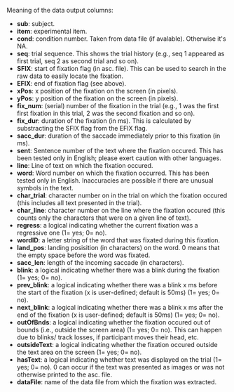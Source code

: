 
Meaning of the data output columns:

- **sub**: subject.
- **item**: experimental item.
- **cond**: condition number. Taken from data file (if avalable). Otherwise it's NA.
- **seq**: trial sequence. This shows the trial history (e.g., seq 1 appeared as first trial, seq 2 as second trial and so on).
- **SFIX**: start of fixation flag (in asc. file). This can be used to search in the raw data to easily locate the fixation.
- **EFIX**: end of fixation flag (see above).
- **xPos**: x position of the fixation on the screen (in pixels).
- **yPos**: y position of the fixation on the screen (in pixels).
- **fix_num**: (serial) number of the fixation in the trial (e.g., 1 was the first first fixation in this trial, 2 was the second fixation and so on).
- **fix_dur**: duration of the fixation (in ms). This is calculated by substracting the SFIX flag from the EFIX flag.
- **sacc_dur**: duration of the saccade immediately prior to this fixation (in ms).
- **sent**: Sentence number of the text where the fixation occured. This has been tested only in English; please exert caution with other languages.
-  **line**: Line of text on which the fixation occured.
- **word**: Word number on which the fixation occurred. This has been tested only in English. Inaccuracies are possible if there are unusual symbols in the text.
- **char_trial**: character number on in the trial on which the fixation occured (this includes all text presented in the trial).
- **char_line**: character number on the line where the fixation occured (this counts only the characters that were on a given line of text).
- **regress**: a logical indicating whether the current fixation was a regressive one (1= yes; 0= no).
- **wordID**: a letter string of the word that was fixated during this fixation.
- **land_pos**: landing posisition (in characters) on the word. 0 means that the empty space before the word was fixated.
- **sacc_len**: length of the incoming saccade (in characters).
- **blink**: a logical indicating whether there was a blink during the fixation (1= yes; 0= no).
- **prev_blink**: a logical indicating whether there was a blink x ms before the start of the fixation (x is user-defined; default is 50ms) (1= yes; 0= no).
- **next_blink**: a logical indicating whether there was a blink x ms after the end of the fixation (x is user-defined; default is 50ms) (1= yes; 0= no).
- **outOfBnds**: a logical indicating whether the fixation occured out of bounds (i.e., outside the screen area) (1= yes; 0= no). This can happen due to blinks/ track losses, if participant moves their head, etc.
- **outsideText**: a logical indicating whether the fixation occured outside the text area on the screen (1= yes; 0= no).
- **hasText**: a logical indicating whether text was displayed on the trial (1= yes; 0= no).
0 can occur if the text was presented as images or was not otherwise printed to the asc. file.
- **dataFile**: name of the data file from which the fixation was extracted.